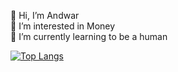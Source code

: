 👋 Hi, I’m Andwar<br>
👀 I’m interested in Money<br>
🌱 I’m currently learning to be a human

[![Top Langs](https://github-readme-stats-git-masterrstaa-rickstaa.vercel.app/api/top-langs/?username=andwar22)](https://github.com/andwar22/github-readme-stats)

<!---
Andwar22/Andwar22 is a ✨ special ✨ repository because its `README.md` (this file) appears on your GitHub profile.
You can click the Preview link to take a look at your changes.
--->
